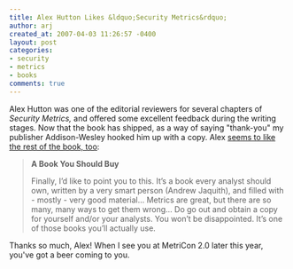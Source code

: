 ```yaml
---
title: Alex Hutton Likes &ldquo;Security Metrics&rdquo;
author: arj
created_at: 2007-04-03 11:26:57 -0400
layout: post
categories: 
- security
- metrics
- books
comments: true
---
```

Alex Hutton was one of the editorial reviewers for several chapters of _Security Metrics,_ and offered some excellent feedback during the writing stages. Now that the book has shipped, as a way of saying "thank-you" my publisher Addison-Wesley hooked him up with a copy. Alex [seems to like the rest of the book, too](http://riskmanagementinsight.com/riskanalysis/?p=143):

> __A Book You Should Buy__
>
> Finally, I’d like to point you to this. It’s a book every analyst should own, written by a very smart person (Andrew Jaquith), and filled with - mostly - very good material... Metrics are great, but there are so many, many ways to get them wrong... Do go out and obtain a copy for yourself and/or your analysts. You won’t be disappointed. It’s one of those books you’ll actually use.

Thanks so much, Alex! When I see you at MetriCon 2.0 later this year, you've got a beer coming to you.
